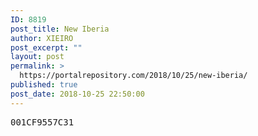```yaml
---
ID: 8819
post_title: New Iberia
author: XIEIRO
post_excerpt: ""
layout: post
permalink: >
  https://portalrepository.com/2018/10/25/new-iberia/
published: true
post_date: 2018-10-25 22:50:00
---
```

<pre>001CF9557C31</pre>